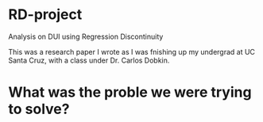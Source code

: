 # RD-project
Analysis on DUI using Regression Discontinuity

This was a research paper I wrote as I was fnishing up my undergrad at UC Santa Cruz, with a class under Dr. Carlos Dobkin.

# What was the proble we were trying to solve?
